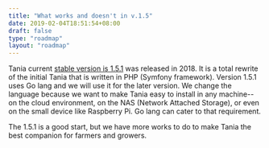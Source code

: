```yaml
---
title: "What works and doesn't in v.1.5"
date: 2019-02-04T18:51:54+08:00
draft: false
type: "roadmap"
layout: "roadmap"
---
```


Tania current [stable version is 1.5.1](https://github.com/Tanibox/tania-core) was released in 2018. It is a total rewrite of the initial Tania that is written in PHP (Symfony framework). Version 1.5.1 uses Go lang and we will use it for the later version. We change the language because we want to make Tania easy to install in any machine--on the cloud environment, on the NAS (Network Attached Storage), or even on the small device like Raspberry Pi. Go lang can cater to that requirement.

The 1.5.1 is a good start, but we have more works to do to make Tania the best companion for farmers and growers.



